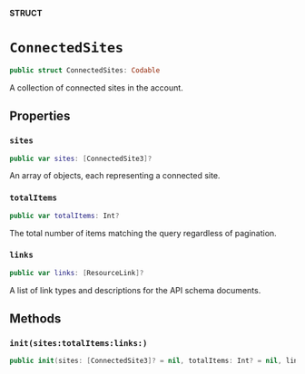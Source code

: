 **STRUCT**

# `ConnectedSites`

```swift
public struct ConnectedSites: Codable
```

A collection of connected sites in the account.

## Properties
### `sites`

```swift
public var sites: [ConnectedSite3]?
```

An array of objects, each representing a connected site.

### `totalItems`

```swift
public var totalItems: Int?
```

The total number of items matching the query regardless of pagination.

### `links`

```swift
public var links: [ResourceLink]?
```

A list of link types and descriptions for the API schema documents.

## Methods
### `init(sites:totalItems:links:)`

```swift
public init(sites: [ConnectedSite3]? = nil, totalItems: Int? = nil, links: [ResourceLink]? = nil)
```
